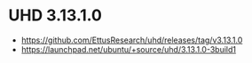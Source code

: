 # UHD 3.13.1.0

* https://github.com/EttusResearch/uhd/releases/tag/v3.13.1.0
* https://launchpad.net/ubuntu/+source/uhd/3.13.1.0-3build1
